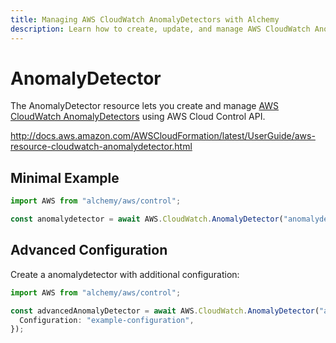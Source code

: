 ```yaml
---
title: Managing AWS CloudWatch AnomalyDetectors with Alchemy
description: Learn how to create, update, and manage AWS CloudWatch AnomalyDetectors using Alchemy Cloud Control.
---
```


# AnomalyDetector

The AnomalyDetector resource lets you create and manage [AWS CloudWatch AnomalyDetectors](https://docs.aws.amazon.com/cloudwatch/latest/userguide/) using AWS Cloud Control API.

http://docs.aws.amazon.com/AWSCloudFormation/latest/UserGuide/aws-resource-cloudwatch-anomalydetector.html

## Minimal Example

```ts
import AWS from "alchemy/aws/control";

const anomalydetector = await AWS.CloudWatch.AnomalyDetector("anomalydetector-example", {});
```

## Advanced Configuration

Create a anomalydetector with additional configuration:

```ts
import AWS from "alchemy/aws/control";

const advancedAnomalyDetector = await AWS.CloudWatch.AnomalyDetector("advanced-anomalydetector", {
  Configuration: "example-configuration",
});
```


